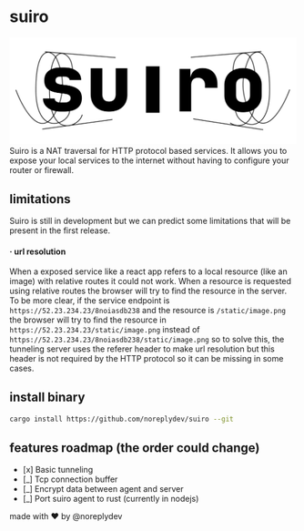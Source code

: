 # suiro
![suiro-logo](https://raw.githubusercontent.com/noreplydev/suiro/assets/suiro_logo.png)
Suiro is a NAT traversal for HTTP protocol based services. It allows you to expose your local services to the internet without having to configure your router or firewall. 

## limitations
Suiro is still in development but we can predict some limitations that will be present in the first release.

#### · url resolution
When a exposed service like a react app refers to a local resource (like an image) with relative routes it could not work. When a resource is requested using relative routes the browser will try to find the resource in the server. To be more clear, if the service endpoint is `https://52.23.234.23/8noiasdb238` and the resource is `/static/image.png` the browser will try to find the resource in `https://52.23.234.23/static/image.png` instead of `https://52.23.234.23/8noiasdb238/static/image.png` so to solve this, the tunneling server uses the referer header to make url resolution but this header is not required by the HTTP protocol so it can be missing in some cases. 

## install binary
```bash
cargo install https://github.com/noreplydev/suiro --git 
```

## features roadmap (the order could change)
- [x]️ Basic tunneling
- [_]️ Tcp connection buffer
- [_] Encrypt data between agent and server
- [_] Port suiro agent to rust (currently in nodejs)

made with ❤️ by @noreplydev